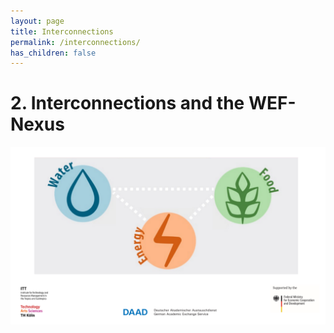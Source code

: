```yaml
---
layout: page
title: Interconnections
permalink: /interconnections/
has_children: false
---
```

# 2. Interconnections and the WEF-Nexus

![WEF-Nexus Banner](/assets/BANNER_GITHUB.png)